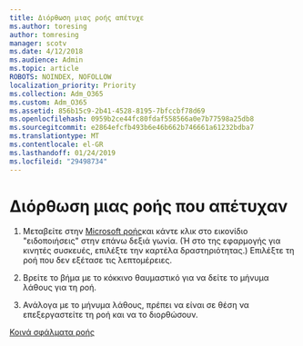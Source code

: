 ```yaml
---
title: Διόρθωση μιας ροής απέτυχε
ms.author: toresing
author: tomresing
manager: scotv
ms.date: 4/12/2018
ms.audience: Admin
ms.topic: article
ROBOTS: NOINDEX, NOFOLLOW
localization_priority: Priority
ms.collection: Adm_O365
ms.custom: Adm_O365
ms.assetid: 856b15c9-2b41-4528-8195-7bfccbf78d69
ms.openlocfilehash: 0959b2ce44fc80fdaf558566a0e7b77598a25db8
ms.sourcegitcommit: e2864efcfb493b6e46b662b746661a61232bdba7
ms.translationtype: MT
ms.contentlocale: el-GR
ms.lasthandoff: 01/24/2019
ms.locfileid: "29498734"
---
```

# <a name="fix-a-flow-that-failed"></a>Διόρθωση μιας ροής που απέτυχαν

1. Μεταβείτε στην [Microsoft ροής](https://flow.microsoft.com/)και κάντε κλικ στο εικονίδιο "ειδοποιήσεις" στην επάνω δεξιά γωνία. (Ή στο της εφαρμογής για κινητές συσκευές, επιλέξτε την καρτέλα δραστηριότητας.) Επιλέξτε τη ροή που δεν εξέτασε τις λεπτομέρειες.
    
2. Βρείτε το βήμα με το κόκκινο θαυμαστικό για να δείτε το μήνυμα λάθους για τη ροή.
    
3. Ανάλογα με το μήνυμα λάθους, πρέπει να είναι σε θέση να επεξεργαστείτε τη ροή και να το διορθώσουν. 
    
[Κοινά σφάλματα ροής](https://go.microsoft.com/fwlink/?linkid=872110)
  

